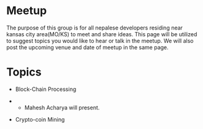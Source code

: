 # Meetup
The purpose of this group is for all nepalese developers residing near kansas city area(MO/KS) to meet and share ideas. This page will be utilized to suggest topics you would like to hear or talk in the meetup.
We will also post the upcoming venue and date of meetup in the same page.

# Topics
* Block-Chain Processing 
- * Mahesh Acharya will present.
* Crypto-coin Mining
